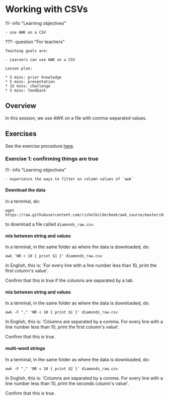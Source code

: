 # Working with CSVs

!!!- info "Learning objectives"

    - use AWK on a CSV

???- question "For teachers"

    Teaching goals are:

    - Learners can use AWK on a CSV

    Lesson plan:

    * 5 mins: prior knowledge
    * 5 mins: presentation
    * 15 mins: challenge
    * 5 mins: feedback

## Overview

In this session, we use AWK on a file with comma-separated values.

## Exercises

See the exercise procedure [here](../misc/exercise_procedure.md).

### Exercise 1: confirming things are true

!!!- info "Learning objectives"

    - experience the ways to filter on column values of `awk`

#### Download the data

In a terminal, do:

```
wget https://raw.githubusercontent.com/richelbilderbeek/awk_course/master/data/diamonds_raw.csv
```

to download a file called `diamonds_raw.csv`.

#### mix between string and values

In a terminal, in the same folder as where the data is downloaded, do:

```
awk 'NR < 10 { print $1 }' diamonds_raw.csv
```

In English, this is: 'For every line with a line number less than 10, 
print the first column's value'.

Confirm that this is true if the columns are separated by a tab.

#### mix between string and values

In a terminal, in the same folder as where the data is downloaded, do:

```
awk -F "," 'NR < 10 { print $1 }' diamonds_raw.csv
```

In English, this is: 'Columns are separated by a comma.
For every line with a line number less than 10, 
print the first column's value'.

Confirm that this is true.

#### multi-word strings

In a terminal, in the same folder as where the data is downloaded, do:

```
awk -F "," 'NR < 10 { print $2 }' diamonds_raw.csv
```

In English, this is: 'Columns are separated by a comma.
For every line with a line number less than 10, 
print the seconds column's value'.

Confirm that this is true.

